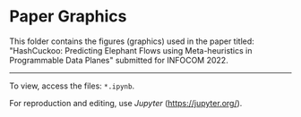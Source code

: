 # Paper Graphics

This folder contains the figures (graphics) used in the paper titled: "HashCuckoo: Predicting Elephant Flows using Meta-heuristics in Programmable Data Planes" submitted for INFOCOM 2022.
______________


To view, access the files: `*.ipynb`.

For reproduction and editing, use *Jupyter* (https://jupyter.org/). 
